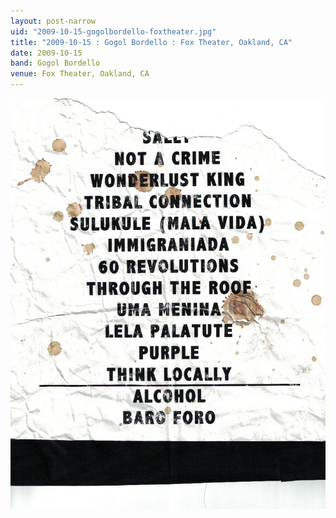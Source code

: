 ```yaml
---
layout: post-narrow
uid: "2009-10-15-gogolbordello-foxtheater.jpg"
title: "2009-10-15 : Gogol Bordello : Fox Theater, Oakland, CA"
date: 2009-10-15
band: Gogol Bordello
venue: Fox Theater, Oakland, CA
---
```


<div class="showcase">
  <img src="/img/2009/10/20091015-GogolBordello-FoxTheater.jpg" alt="2009-10-15-gogolbordello-foxtheater.jpg">
</div>
